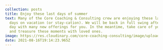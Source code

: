 ```yaml
---
collection: posts
title: Enjoy these last days of summer
text: Many of the Core Coaching & Consulting crew are enjoying these last summer
  days on vacation (or stay-cation). We will be back in full swing after labor
  day with many new offerings for you. In the meantime, take care of yourself
  and treasure these moments with loved ones.
image: https://res.cloudinary.com/core-coaching-consulting/image/upload/w_1000,ar_16:9,c_fill,g_auto,e_sharpen/v1628703603/pexels-thirdman-5052287_kiq7fr.jpg
date: 2021-08-16T19:14:23.965Z
---
```

